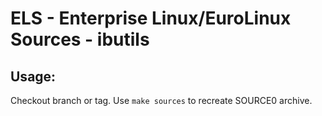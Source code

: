 # ELS - Enterprise Linux/EuroLinux Sources - ibutils
 
## Usage:
  Checkout branch or tag. Use `make sources` to recreate  SOURCE0 archive.
